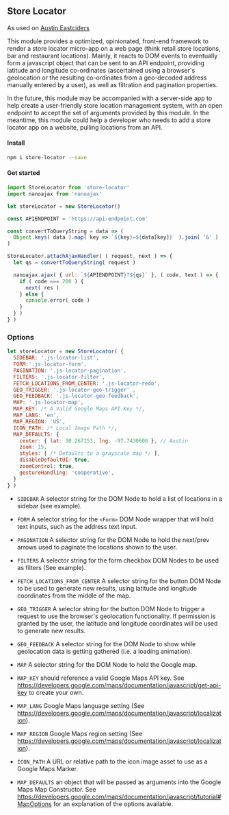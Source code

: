 ## Store Locator

As used on [Austin Eastciders](https://austineastciders.com/pages/store-locator)

This module provides a optimized, opinionated, front-end framework to render a store locator micro-app on a web page (think retail store locations, bar and restaurant locations). Mainly, it reacts to DOM events to eventually form a javascript object that can be sent to an API endpoint, providing latitude and longitude co-ordinates (ascertained using a browser's geolocation or the resulting co-ordinates from a geo-decoded address manually entered by a user), as well as filtration and pagination properties. 

In the future, this module may be accompanied with a server-side app to help create a user-friendly store location management system, with an open endpoint to accept the set of arguments provided by this module. In the meantime, this module could help a developer who needs to add a store locator app on a website, pulling locations from an API.

#### Install
```bash
npm i store-locator --save
```

#### Get started 
``` javascript
import StoreLocator from 'store-locator'
import nanoajax from 'nanoajax'

let storeLocator = new StoreLocator()

const APIENDPOINT = 'https://api-endpoint.com'

const convertToQueryString = data => (
  Object.keys( data ).map( key => `${key}=${data[key]}` ).join( '&' )
)

StoreLocator.attachAjaxHandler( ( request, next ) => {
  let qs = convertToQueryString( request )

  nanoajax.ajax( { url: `${APIENDPOINT}?${qs}` }, ( code, text ) => {
    if ( code === 200 ) {
      next( res )
    } else {
      console.error( code )
    }
  } )
} )

```

### Options
``` javascript
let storeLocator = new StoreLocator( {
  SIDEBAR: '.js-locator-list',
  FORM:'.js-locator-form',
  PAGINATION: '.js-locator-pagination',
  FILTERS: '.js-locator-filter',
  FETCH_LOCATIONS_FROM_CENTER: '.js-locator-redo',
  GEO_TRIGGER: '.js-locator-geo-trigger' ,
  GEO_FEEDBACK: '.js-locator-geo-feedback',
  MAP: '.js-locator-map',
  MAP_KEY: /* A Valid Google Maps API Key */,
  MAP_LANG: 'en',
  MAP_REGION: 'US',
  ICON_PATH: /* Local Image Path */,
  MAP_DEFAULTS: { 
    center: { lat: 30.267153, lng: -97.7430608 }, // Austin
    zoom: 15,
    styles: [ /* Defaults to a grayscale map */ ],
    disableDefaultUI: true,
    zoomControl: true,
    gestureHandling: 'cooperative',
  }
} )
```

- ``SIDEBAR`` A selector string for the DOM Node to hold a list of locations in a sidebar (see example).

- ``FORM`` A selector string for the ``<Form>`` DOM Node wrapper that will hold text inputs, such as the address text input. 

- ``PAGINATION`` A selector string for the DOM Node to hold the next/prev arrows used to paginate the locations shown to the user.

- ``FILTERS`` A selector string for the form checkbox DOM Nodes to be used as filters (See example).

- ``FETCH_LOCATIONS_FROM_CENTER`` A selector string for the button DOM Node to be used to generate new results, using latitude and longitude coordinates from the middle of the map.

- ``GEO_TRIGGER`` A selector string for the button DOM Node to trigger a request to use the browser's geolocation functionality. If permission is granted by the user, the latitude and longitude coordinates will be used to generate new results.

- ``GEO_FEEDBACK`` A selector string for the DOM Node to show while geolocation data is getting gathered (i.e. a loading animation).

- ``MAP`` A selector string for the DOM Node to hold the Google map.

- ``MAP_KEY`` should reference a valid Google Maps API key. See https://developers.google.com/maps/documentation/javascript/get-api-key to create your own.

- ``MAP_LANG`` Google Maps language setting (See https://developers.google.com/maps/documentation/javascript/localization).

- ``MAP_REGION`` Google Maps region setting (See https://developers.google.com/maps/documentation/javascript/localization).

- ``ICON_PATH`` A URL or relative path to the icon image asset to use as a Google Maps Marker. 

- ``MAP_DEFAULTS`` an object that will be passed as arguments into the Google Maps Map Constructor. See https://developers.google.com/maps/documentation/javascript/tutorial#MapOptions for an explanation of the options available. 
